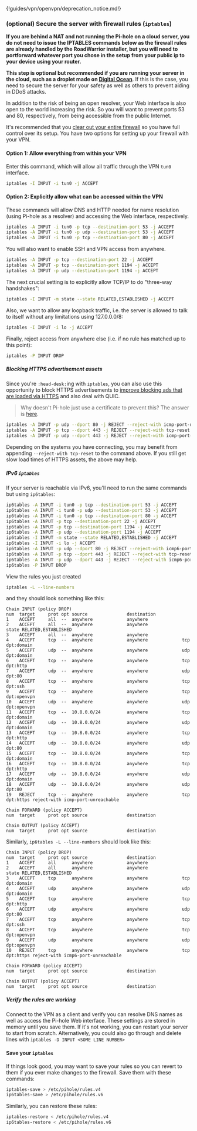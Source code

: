 {!guides/vpn/openvpn/deprecation_notice.md!}

### (optional) Secure the server with firewall rules (`iptables`)

**If you are behind a NAT and not running the Pi-hole on a cloud server, you do not need to issue the IPTABLES commands below as the firewall rules are already handled by the RoadWarrior installer, but you will need to portforward whatever port you chose in the setup from your public ip to your device using your router.**

**This step is optional but recommended if you are running your server in the cloud, such as a droplet made on [Digital Ocean](https://www.digitalocean.com/?refcode=344d234950e1)**. If this is the case, you need to secure the server for your safety as well as others to prevent aiding in DDoS attacks.

In addition to the risk of being an open resolver, your Web interface is also open to the world increasing the risk. So you will want to prevent ports 53 and 80, respectively, from being accessible from the public Internet.

It's recommended that you [clear out your entire firewall](https://serverfault.com/questions/200635/best-way-to-clear-all-iptables-rules) so you have full control over its setup. You have two options for setting up your firewall with your VPN.

#### Option 1: Allow everything from within your VPN

Enter this command, which will allow all traffic through the VPN `tun0` interface.

```bash
iptables -I INPUT -i tun0 -j ACCEPT
```

#### Option 2: Explicitly allow what can be accessed within the VPN

These commands will allow DNS and HTTP needed for name resolution (using Pi-hole as a resolver) and accessing the Web interface, respectively.

```bash
iptables -A INPUT -i tun0 -p tcp --destination-port 53 -j ACCEPT
iptables -A INPUT -i tun0 -p udp --destination-port 53 -j ACCEPT
iptables -A INPUT -i tun0 -p tcp --destination-port 80 -j ACCEPT
```

You will also want to enable SSH and VPN access from anywhere.

```bash
iptables -A INPUT -p tcp --destination-port 22 -j ACCEPT
iptables -A INPUT -p tcp --destination-port 1194 -j ACCEPT
iptables -A INPUT -p udp --destination-port 1194 -j ACCEPT
```

The next crucial setting is to explicitly allow TCP/IP to do "three-way handshakes":

```bash
iptables -I INPUT -m state --state RELATED,ESTABLISHED -j ACCEPT
```

Also, we want to allow any loopback traffic, i.e. the server is allowed to talk to itself without any limitations using 127.0.0.0/8:

```bash
iptables -I INPUT -i lo -j ACCEPT
```

Finally, reject access from anywhere else (i.e. if no rule has matched up to this point):

```bash
iptables -P INPUT DROP
```

##### Blocking HTTPS advertisement assets

Since you're `:head-desk:`ing with `iptables`, you can also use this opportunity to block HTTPS advertisements to [improve blocking ads that are loaded via HTTPS](https://discourse.pi-hole.net/t/why-do-some-sites-take-forever-to-load-when-using-pi-hole-for-versions-v4-0/3654/4) and also deal with QUIC.

> Why doesn't Pi-hole just use a certificate to prevent this?  The answer is [here](https://discourse.pi-hole.net/t/slow-loading-websites/3408/12).

```bash
iptables -A INPUT -p udp --dport 80 -j REJECT --reject-with icmp-port-unreachable
iptables -A INPUT -p tcp --dport 443 -j REJECT --reject-with tcp-reset
iptables -A INPUT -p udp --dport 443 -j REJECT --reject-with icmp-port-unreachable
```

Depending on the systems you have connecting, you may benefit from appending `--reject-with tcp-reset` to the command above. If you still get slow load times of HTTPS assets, the above may help.

##### IPv6 `iptables`

If your server is reachable via IPv6, you'll need to run the same commands but using `ip6tables`:

```bash
ip6tables -A INPUT -i tun0 -p tcp --destination-port 53 -j ACCEPT
ip6tables -A INPUT -i tun0 -p udp --destination-port 53 -j ACCEPT
ip6tables -A INPUT -i tun0 -p tcp --destination-port 80 -j ACCEPT
ip6tables -A INPUT -p tcp --destination-port 22 -j ACCEPT
ip6tables -A INPUT -p tcp --destination-port 1194 -j ACCEPT
ip6tables -A INPUT -p udp --destination-port 1194 -j ACCEPT
ip6tables -I INPUT -m state --state RELATED,ESTABLISHED -j ACCEPT
ip6tables -I INPUT -i lo -j ACCEPT
ip6tables -A INPUT -p udp --dport 80 -j REJECT --reject-with icmp6-port-unreachable
ip6tables -A INPUT -p tcp --dport 443 -j REJECT --reject-with tcp-reset
ip6tables -A INPUT -p udp --dport 443 -j REJECT --reject-with icmp6-port-unreachable
ip6tables -P INPUT DROP
```

View the rules you just created

```bash
iptables -L --line-numbers
```

and they should look something like this:

```text
Chain INPUT (policy DROP)
num  target     prot opt source               destination
1    ACCEPT     all  --  anywhere             anywhere
2    ACCEPT     all  --  anywhere             anywhere             state RELATED,ESTABLISHED
3    ACCEPT     all  --  anywhere             anywhere
4    ACCEPT     tcp  --  anywhere             anywhere             tcp dpt:domain
5    ACCEPT     udp  --  anywhere             anywhere             udp dpt:domain
6    ACCEPT     tcp  --  anywhere             anywhere             tcp dpt:http
7    ACCEPT     udp  --  anywhere             anywhere             udp dpt:80
8    ACCEPT     tcp  --  anywhere             anywhere             tcp dpt:ssh
9    ACCEPT     tcp  --  anywhere             anywhere             tcp dpt:openvpn
10   ACCEPT     udp  --  anywhere             anywhere             udp dpt:openvpn
11   ACCEPT     tcp  --  10.8.0.0/24          anywhere             tcp dpt:domain
12   ACCEPT     udp  --  10.8.0.0/24          anywhere             udp dpt:domain
13   ACCEPT     tcp  --  10.8.0.0/24          anywhere             tcp dpt:http
14   ACCEPT     udp  --  10.8.0.0/24          anywhere             udp dpt:80
15   ACCEPT     tcp  --  10.8.0.0/24          anywhere             tcp dpt:domain
16   ACCEPT     tcp  --  10.8.0.0/24          anywhere             tcp dpt:http
17   ACCEPT     udp  --  10.8.0.0/24          anywhere             udp dpt:domain
18   ACCEPT     udp  --  10.8.0.0/24          anywhere             udp dpt:80
19   REJECT     tcp  --  anywhere             anywhere             tcp dpt:https reject-with icmp-port-unreachable

Chain FORWARD (policy ACCEPT)
num  target     prot opt source               destination

Chain OUTPUT (policy ACCEPT)
num  target     prot opt source               destination
```

Similarly, `ip6tables -L --line-numbers` should look like this:

```text
Chain INPUT (policy DROP)
num  target     prot opt source               destination
1    ACCEPT     all      anywhere             anywhere
2    ACCEPT     all      anywhere             anywhere             state RELATED,ESTABLISHED
3    ACCEPT     tcp      anywhere             anywhere             tcp dpt:domain
4    ACCEPT     udp      anywhere             anywhere             udp dpt:domain
5    ACCEPT     tcp      anywhere             anywhere             tcp dpt:http
6    ACCEPT     udp      anywhere             anywhere             udp dpt:80
7    ACCEPT     tcp      anywhere             anywhere             tcp dpt:ssh
8    ACCEPT     tcp      anywhere             anywhere             tcp dpt:openvpn
9    ACCEPT     udp      anywhere             anywhere             udp dpt:openvpn
10   REJECT     tcp      anywhere             anywhere             tcp dpt:https reject-with icmp6-port-unreachable

Chain FORWARD (policy ACCEPT)
num  target     prot opt source               destination

Chain OUTPUT (policy ACCEPT)
num  target     prot opt source               destination
```

##### Verify the rules are working

Connect to the VPN as a client and verify you can resolve DNS names as well as access the Pi-hole Web interface. These settings are stored in memory until you save them. If it's not working, you can restart your server to start from scratch. Alternatively, you could also go through and delete lines with `iptables -D INPUT <SOME LINE NUMBER>`

#### Save your `iptables`

If things look good, you may want to save your rules so you can revert to them if you ever make changes to the firewall. Save them with these commands:

```bash
iptables-save > /etc/pihole/rules.v4
ip6tables-save > /etc/pihole/rules.v6
```

Similarly, you can restore these rules:

```bash
iptables-restore < /etc/pihole/rules.v4
ip6tables-restore < /etc/pihole/rules.v6
```
